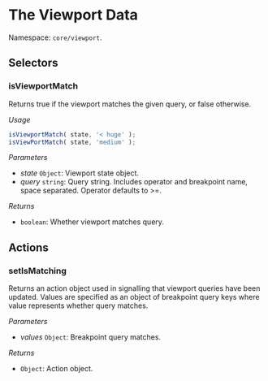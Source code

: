 # The Viewport Data

Namespace: `core/viewport`.

## Selectors

<!-- START TOKEN(Autogenerated selectors|../../../packages/viewport/src/store/selectors.js) -->

### isViewportMatch

Returns true if the viewport matches the given query, or false otherwise.

_Usage_

```js
isViewportMatch( state, '< huge' );
isViewPortMatch( state, 'medium' );
```

_Parameters_

-   _state_ `Object`: Viewport state object.
-   _query_ `string`: Query string. Includes operator and breakpoint name, space separated. Operator defaults to >=.

_Returns_

-   `boolean`: Whether viewport matches query.

<!-- END TOKEN(Autogenerated selectors|../../../packages/viewport/src/store/selectors.js) -->

## Actions

<!-- START TOKEN(Autogenerated actions|../../../packages/viewport/src/store/actions.js) -->

### setIsMatching

Returns an action object used in signalling that viewport queries have been
updated. Values are specified as an object of breakpoint query keys where
value represents whether query matches.

_Parameters_

-   _values_ `Object`: Breakpoint query matches.

_Returns_

-   `Object`: Action object.

<!-- END TOKEN(Autogenerated actions|../../../packages/viewport/src/store/actions.js) -->
